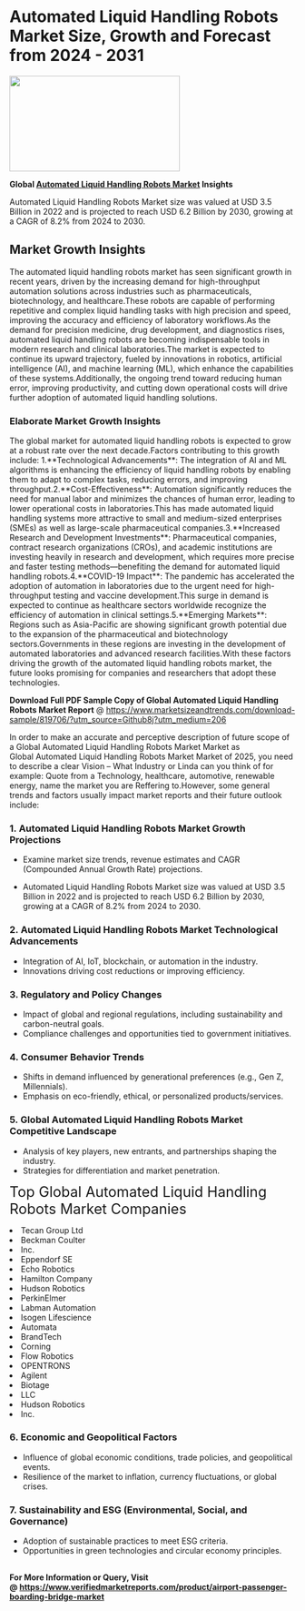 <H1>Automated Liquid Handling Robots Market Size, Growth and Forecast from 2024 - 2031</H1><img class="aligncenter size-medium wp-image-584254" src="https://thirdeyenews.in/wp-content/uploads/2024/09/Global-Market-Research-300x168.jpeg" alt="" width="300" height="168" /><p><strong>Global&nbsp;<a href="https://www.marketsizeandtrends.com/download-sample/819706/?utm_source=Github8j?utm_medium=206">Automated Liquid Handling Robots Market</a> Insights</strong></p><p>Automated Liquid Handling Robots Market size was valued at USD 3.5 Billion in 2022 and is projected to reach USD 6.2 Billion by 2030, growing at a CAGR of 8.2% from 2024 to 2030.</p><p><h2>Market Growth Insights</h2> The automated liquid handling robots market has seen significant growth in recent years, driven by the increasing demand for high-throughput automation solutions across industries such as pharmaceuticals, biotechnology, and healthcare.These robots are capable of performing repetitive and complex liquid handling tasks with high precision and speed, improving the accuracy and efficiency of laboratory workflows.As the demand for precision medicine, drug development, and diagnostics rises, automated liquid handling robots are becoming indispensable tools in modern research and clinical laboratories.The market is expected to continue its upward trajectory, fueled by innovations in robotics, artificial intelligence (AI), and machine learning (ML), which enhance the capabilities of these systems.Additionally, the ongoing trend toward reducing human error, improving productivity, and cutting down operational costs will drive further adoption of automated liquid handling solutions. <h3>Elaborate Market Growth Insights</h3> The global market for automated liquid handling robots is expected to grow at a robust rate over the next decade.Factors contributing to this growth include: 1.**Technological Advancements**: The integration of AI and ML algorithms is enhancing the efficiency of liquid handling robots by enabling them to adapt to complex tasks, reducing errors, and improving throughput.2.**Cost-Effectiveness**: Automation significantly reduces the need for manual labor and minimizes the chances of human error, leading to lower operational costs in laboratories.This has made automated liquid handling systems more attractive to small and medium-sized enterprises (SMEs) as well as large-scale pharmaceutical companies.3.**Increased Research and Development Investments**: Pharmaceutical companies, contract research organizations (CROs), and academic institutions are investing heavily in research and development, which requires more precise and faster testing methods—benefiting the demand for automated liquid handling robots.4.**COVID-19 Impact**: The pandemic has accelerated the adoption of automation in laboratories due to the urgent need for high-throughput testing and vaccine development.This surge in demand is expected to continue as healthcare sectors worldwide recognize the efficiency of automation in clinical settings.5.**Emerging Markets**: Regions such as Asia-Pacific are showing significant growth potential due to the expansion of the pharmaceutical and biotechnology sectors.Governments in these regions are investing in the development of automated laboratories and advanced research facilities.With these factors driving the growth of the automated liquid handling robots market, the future looks promising for companies and researchers that adopt these technologies.</p><p><span class=""><strong>Download Full PDF Sample Copy of Global Automated Liquid Handling Robots Market Report</strong> @ <a href="https://www.marketsizeandtrends.com/download-sample/819706/?utm_source=Github8j?utm_medium=206" target="_blank">https://www.marketsizeandtrends.com/download-sample/819706/?utm_source=Github8j?utm_medium=206</a></span></p><p>In order to make an accurate and perceptive description of future scope of a Global&nbsp;Automated Liquid Handling Robots Market Market as Global&nbsp;Automated Liquid Handling Robots Market Market of 2025, you need to describe a clear Vision &ndash; What Industry or Linda can you think of for example: Quote from a Technology, healthcare, automotive, renewable energy, name the market you are Reffering to.However, some general trends and factors usually impact market reports and their future outlook include:</p><h3>1.&nbsp;<strong>Automated Liquid Handling Robots Market Growth Projections</strong></h3><ul><li>Examine market size trends, revenue estimates and CAGR (Compounded Annual Growth Rate) projections.</li><li><p>Automated Liquid Handling Robots Market size was valued at USD 3.5 Billion in 2022 and is projected to reach USD 6.2 Billion by 2030, growing at a CAGR of 8.2% from 2024 to 2030.</p></li></ul><h3>2.&nbsp;<strong>Automated Liquid Handling Robots Market Technological Advancements</strong></h3><ul><li>Integration of AI, IoT, blockchain, or automation in the industry.</li><li>Innovations driving cost reductions or improving efficiency.</li></ul><h3>3.&nbsp;<strong>Regulatory and Policy Changes</strong></h3><ul><li>Impact of global and regional regulations, including sustainability and carbon-neutral goals.</li><li>Compliance challenges and opportunities tied to government initiatives.</li></ul><h3>4.&nbsp;<strong>Consumer Behavior Trends</strong></h3><ul><li>Shifts in demand influenced by generational preferences (e.g., Gen Z, Millennials).</li><li>Emphasis on eco-friendly, ethical, or personalized products/services.</li></ul><h3>5.&nbsp;<strong>Global Automated Liquid Handling Robots Market Competitive Landscape</strong></h3><ul><li>Analysis of key players, new entrants, and partnerships shaping the industry.</li><li>Strategies for differentiation and market penetration.</li></ul><p data-pm-slice="1 1 []"><span style="color: inherit; font-family: inherit; font-size: 25px;">Top Global Automated Liquid Handling Robots Market Companies</span></p><div class="" data-test-id=""><p><li>Tecan Group Ltd</li><li> Beckman Coulter</li><li>Inc.</li><li> Eppendorf SE</li><li> Echo Robotics</li><li> Hamilton Company</li><li> Hudson Robotics</li><li> PerkinElmer</li><li> Labman Automation</li><li> Isogen Lifescience</li><li> Automata</li><li> BrandTech</li><li> Corning</li><li> Flow Robotics</li><li> OPENTRONS</li><li> Agilent</li><li> Biotage</li><li>LLC</li><li> Hudson Robotics</li><li>Inc.</li></p></div><h3>6.&nbsp;<strong>Economic and Geopolitical Factors</strong></h3><ul><li>Influence of global economic conditions, trade policies, and geopolitical events.</li><li>Resilience of the market to inflation, currency fluctuations, or global crises.</li></ul><h3>7.&nbsp;<strong>Sustainability and ESG (Environmental, Social, and Governance)</strong></h3><ul><li>Adoption of sustainable practices to meet ESG criteria.</li><li>Opportunities in green technologies and circular economy principles.</li></ul><h2><strong style="font-size: 14px;">For More Information or Query, Visit @&nbsp;</strong><a style="background-color: #ffffff; font-size: 14px;" href="https://www.marketsizeandtrends.com/report/automated-liquid-handling-robots-market/" target="_blank">https://www.verifiedmarketreports.com/product/airport-passenger-boarding-bridge-market</a></h2>